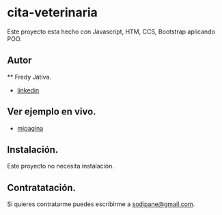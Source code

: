 # cita-veterinaria
Este proyecto esta hecho con Javascript, HTM, CCS, Bootstrap aplicando POO. 

## Autor
** Fredy Játiva.
* [linkedin](https://www.linkedin.com/in/fredy-jativa-145b7ab6/) 

## Ver ejemplo en vivo.
- [mipagina](mipagina)

## Instalación.
Este proyecto no necesita instalación.

## Contratatación.
Si quieres contratarme puedes escribirme a sodipane@gmail.com.

